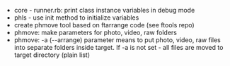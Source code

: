 * core - runner.rb: print class instance variables in debug mode
* phls - use init method to initialize variables
* create phmove tool based on ftarrange code (see ftools repo)
* phmove: make parameters for photo, video, raw folders
* phmove: -a (--arrange) parameter means to put photo, video, raw files into separate folders inside target. If -a is not set - all files are moved to target directory (plain list)
